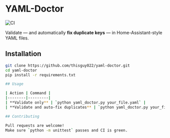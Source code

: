 # YAML-Doctor

![CI](https://github.com/thisguy022/yaml-doctor/actions/workflows/ci.yml/badge.svg)

Validate — and automatically **fix duplicate keys** — in Home-Assistant-style YAML files.

## Installation

```bash
git clone https://github.com/thisguy022/yaml-doctor.git
cd yaml-doctor
pip install -r requirements.txt

## Usage

| Action | Command |
|--------|---------|
| **Validate only** | `python yaml_doctor.py your_file.yaml` |
| **Validate and auto-fix duplicates** | `python yaml_doctor.py your_file.yaml --fix` |

## Contributing

Pull requests are welcome!  
Make sure `python -m unittest` passes and CI is green.
